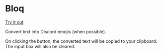 # Bloq

[Try it out](https://burkard.io/bloq/)

Convert text into Discord emojis (when possible).

On clicking the button, the converted text will be copied to your clipboard.
The input box will also be cleared.
